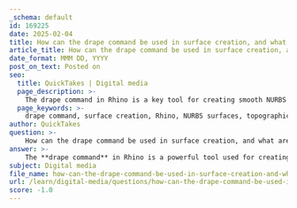 ```yaml
---
_schema: default
id: 169225
date: 2025-02-04
title: How can the drape command be used in surface creation, and what are its benefits?
article_title: How can the drape command be used in surface creation, and what are its benefits?
date_format: MMM DD, YYYY
post_on_text: Posted on
seo:
  title: QuickTakes | Digital media
  page_description: >-
    The drape command in Rhino is a key tool for creating smooth NURBS surfaces by projecting them over curves or geometry, especially useful for topographic modeling and ensuring accurate representations of terrain.
  page_keywords: >-
    drape command, surface creation, Rhino, NURBS surfaces, topographic modeling, geometry projection, accuracy, smooth surfaces, GIS data, design applications
author: QuickTakes
question: >-
    How can the drape command be used in surface creation, and what are its benefits?
answer: >-
    The **drape command** in Rhino is a powerful tool used for creating NURBS surfaces by projecting a surface over a set of curves or geometry, such as contour lines. This command is particularly useful in topographic modeling and surface creation, as it allows for the generation of smooth surfaces that accurately follow the underlying geometry.\n\n### How the Drape Command Works\nWhen you use the drape command, you can think of it as placing a tablecloth over a table. The command takes a NURBS surface and "drapes" it over the existing geometry, ensuring that the surface conforms to the contours of the underlying shapes. This is especially beneficial when working with terrain data, as it allows for the creation of a surface that represents the topography accurately.\n\n### Benefits of Using the Drape Command\n1. **Accuracy**: The drape command ensures that the created surface adheres closely to the underlying geometry, which is crucial for accurate topographic modeling.\n2. **Smooth Surfaces**: It generates smooth NURBS surfaces, which are preferable in many design applications over meshes, as they can represent complex shapes more effectively.\n3. **Ease of Use**: The command is straightforward to use, making it accessible for users who may not be experts in 3D modeling.\n4. **Integration with GIS Data**: The drape command can be used in conjunction with GIS data, allowing for the effective visualization and manipulation of elevation data and contour lines.\n5. **Flexibility**: Users can easily adjust the parameters of the drape command to achieve the desired surface characteristics, making it a versatile tool in the modeling process.\n\n### Example Usage\nTo use the drape command in Rhino, you would typically follow these steps:\n1. Import your contour lines or other geometry.\n2. Create a new layer for the NURBS surface.\n3. Type the command `drape` or `drap` in the command line.\n4. Select the geometry over which you want to drape the surface.\n5. Adjust any necessary settings and confirm the operation.\n\nThis process results in a NURBS surface that accurately reflects the topography defined by the selected geometry, facilitating further design and analysis work.\n\nIn summary, the drape command is an essential tool in Rhino for surface creation, particularly in the context of topographic modeling, providing accuracy, smoothness, and ease of use.
subject: Digital media
file_name: how-can-the-drape-command-be-used-in-surface-creation-and-what-are-its-benefits.md
url: /learn/digital-media/questions/how-can-the-drape-command-be-used-in-surface-creation-and-what-are-its-benefits
score: -1.0
---
```


&nbsp;